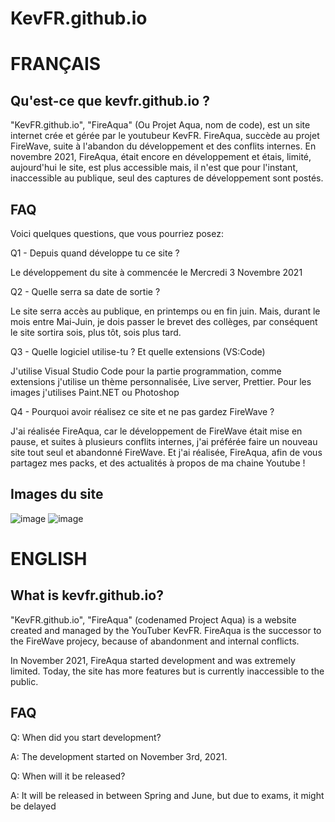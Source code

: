 # KevFR.github.io
# FRANÇAIS
<h2> Qu'est-ce que kevfr.github.io ? </h2>

"KevFR.github.io", "FireAqua" (Ou Projet Aqua, nom de code), est un site internet crée et gérée par le youtubeur KevFR. FireAqua, succède au projet FireWave, suite à l'abandon du développement et des conflits internes. En novembre 2021, FireAqua, était encore en développement et étais, limité, aujourd'hui le site, est plus accessible mais, il n'est que pour l'instant, inaccessible au publique, seul des captures de développement sont postés. 

<h2> FAQ </h2>

Voici quelques questions, que vous pourriez posez:

Q1 - Depuis quand développe tu ce site ?

Le développement du site à commencée le Mercredi 3 Novembre 2021

Q2 - Quelle serra sa date de sortie ?

Le site serra accès au publique, en printemps ou en fin juin. Mais, durant le mois entre Mai-Juin, je dois passer le brevet des collèges, par conséquent le site sortira sois, 
plus tôt, sois plus tard.

Q3 - Quelle logiciel utilise-tu ? Et quelle extensions (VS:Code)

J'utilise Visual Studio Code pour la partie programmation, comme extensions j'utilise un thème personnalisée, Live server, Prettier. Pour les images j'utilises Paint.NET ou Photoshop

Q4 - Pourquoi avoir réalisez ce site et ne pas gardez FireWave ?

J'ai réalisée FireAqua, car le développement de FireWave était mise en pause, et suites à plusieurs conflits internes, j'ai préférée faire un nouveau site tout seul et abandonné FireWave. Et j'ai réalisée, FireAqua, afin de vous partagez mes packs, et des actualités à propos de ma chaine Youtube !

<h2> Images du site </h2>

![image](https://user-images.githubusercontent.com/70813133/150676616-1668dc69-eb20-49b1-8540-a8514db8ea7f.png)
![image](https://user-images.githubusercontent.com/70813133/149623821-f1a6becf-751d-4718-a8ad-473a7946a9fe.png)

# ENGLISH
<h2> What is kevfr.github.io? </h2>
"KevFR.github.io", "FireAqua" (codenamed Project Aqua) is a website created and managed by the YouTuber KevFR. FireAqua is the successor to the FireWave projecy, because of abandonment and internal conflicts. 

In November 2021, FireAqua started development and was extremely limited. Today, the site has more features but is currently inaccessible to the public.

<h2> FAQ </h2>
Q: When did you start development?

A: The development started on November 3rd, 2021.


Q: When will it be released?

A: It will be released in between Spring and June, but due to exams, it might be delayed 



